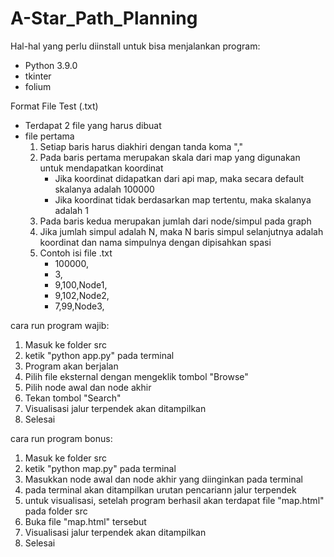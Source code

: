 # A-Star_Path_Planning


Hal-hal yang perlu diinstall untuk bisa menjalankan program:
- Python 3.9.0
- tkinter
- folium

Format File Test (.txt)
- Terdapat 2 file yang harus dibuat
- file pertama
  1. Setiap baris harus diakhiri dengan tanda koma "," 
  2. Pada baris pertama merupakan skala dari map yang digunakan untuk mendapatkan koordinat
      - Jika koordinat didapatkan dari api map, maka secara default skalanya adalah 100000
      - Jika koordinat tidak berdasarkan map tertentu, maka skalanya adalah 1
  3. Pada baris kedua merupakan jumlah dari node/simpul pada graph
  4. Jika jumlah simpul adalah N, maka N baris simpul selanjutnya adalah koordinat dan nama simpulnya dengan dipisahkan spasi
  5. Contoh isi file .txt
     - 100000,
     - 3,
     - 9,100,Node1,
     - 9,102,Node2,
     - 7,99,Node3,

cara run program wajib:
1. Masuk ke folder src
2. ketik "python app.py" pada terminal
3. Program akan berjalan
5. Pilih file eksternal dengan mengeklik tombol "Browse"
6. Pilih node awal dan node akhir
7. Tekan tombol "Search"
8. Visualisasi jalur terpendek akan ditampilkan
9. Selesai


cara run program bonus:
1. Masuk ke folder src
2. ketik "python map.py" pada terminal
3. Masukkan node awal dan node akhir yang diinginkan pada terminal
4. pada terminal akan ditampilkan urutan pencariann jalur terpendek
5. untuk visualisasi, setelah program berhasil akan terdapat file "map.html" pada folder src
6. Buka file "map.html" tersebut
7. Visualisasi jalur terpendek akan ditampilkan
8. Selesai


